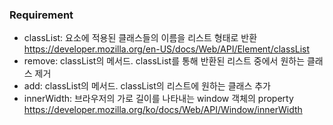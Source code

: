### Requirement

- classList: 요소에 적용된 클래스들의 이름을 리스트 형태로 반환  
  https://developer.mozilla.org/en-US/docs/Web/API/Element/classList
- remove: classList의 메서드. classList를 통해 반환된 리스트 중에서 원하는 클래스 제거
- add: classList의 메서드. classList의 리스트에 원하는 클래스 추가
- innerWidth: 브라우저의 가로 길이를 나타내는 window 객체의 property  
  https://developer.mozilla.org/ko/docs/Web/API/Window/innerWidth
